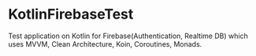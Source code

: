 # KotlinFirebaseTest
Test application on Kotlin for Firebase(Authentication, Realtime DB) which uses MVVM, Clean Architecture, Koin, Coroutines, Monads.
